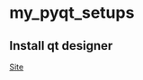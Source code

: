 # my_pyqt_setups
## Install qt designer
[Site](https://oswaltgottfried.wordpress.com/2018/05/13/%D1%83%D1%81%D1%82%D0%B0%D0%BD%D0%BE%D0%B2%D0%BA%D0%B0-pyqt-designer/comment-page-1/)
